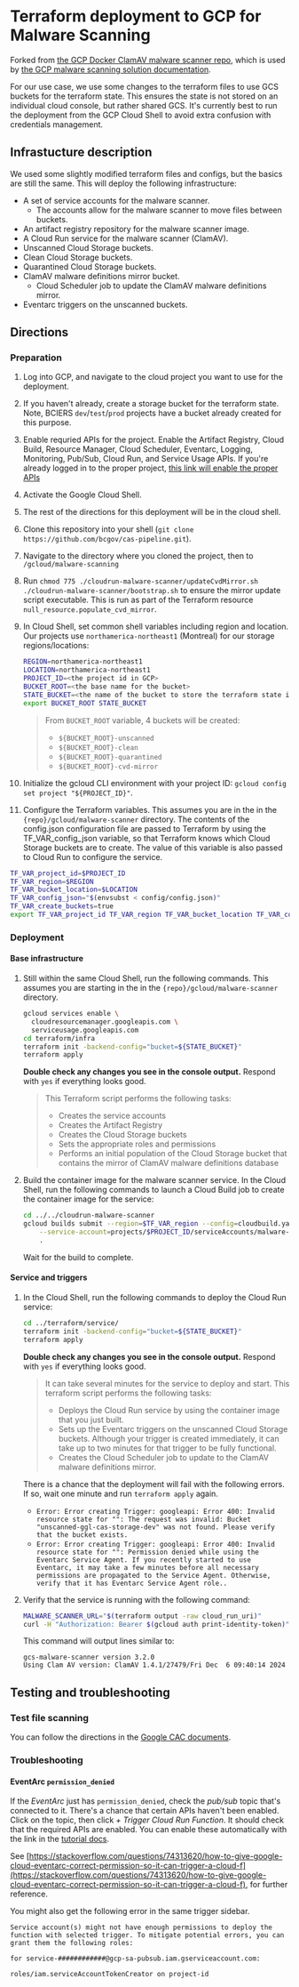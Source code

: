 # Terraform deployment to GCP for Malware Scanning

Forked from [the GCP Docker ClamAV malware scanner repo](https://github.com/GoogleCloudPlatform/docker-clamav-malware-scanner/tree/v3.5.0), which is used by [the GCP malware scanning solution documentation](https://cloud.google.com/solutions/automating-malware-scanning-for-documents-uploaded-to-cloud-storage).

For our use case, we use some changes to the terraform files to use GCS buckets for the terraform state. This ensures the state is not stored on an individual cloud console, but rather shared GCS. It's currently best to run the deployment from the GCP Cloud Shell to avoid extra confusion with credentials management.

## Infrastucture description

We used some slightly modified terraform files and configs, but the basics are still the same. This will deploy the following infrastructure:

- A set of service accounts for the malware scanner.
  - The accounts allow for the malware scanner to move files between buckets.
- An artifact registry repository for the malware scanner image.
- A Cloud Run service for the malware scanner (ClamAV).
- Unscanned Cloud Storage buckets.
- Clean Cloud Storage buckets.
- Quarantined Cloud Storage buckets.
- ClamAV malware definitions mirror bucket.
  - Cloud Scheduler job to update the ClamAV malware definitions mirror.
- Eventarc triggers on the unscanned buckets.

## Directions

### Preparation

1. Log into GCP, and navigate to the cloud project you want to use for the deployment.
1. If you haven't already, create a storage bucket for the terraform state. Note, BCIERS `dev`/`test`/`prod` projects have a bucket already created for this purpose.
1. Enable requried APIs for the project. Enable the Artifact Registry, Cloud Build, Resource Manager, Cloud Scheduler, Eventarc, Logging, Monitoring, Pub/Sub, Cloud Run, and Service Usage APIs. If you're already logged in to the proper project, [this link will enable the proper APIs](https://console.cloud.google.com/flows/enableapi?apiid=artifactregistry.googleapis.com,cloudbuild.googleapis.com,cloudresourcemanager.googleapis.com,cloudscheduler.googleapis.com,eventarc.googleapis.com,logging.googleapis.com,monitoring.googleapis.com,pubsub.googleapis.com,run.googleapis.com,serviceusage.googleapis.com)
1. Activate the Google Cloud Shell.
1. The rest of the directions for this deployment will be in the cloud shell.
1. Clone this repository into your shell (`git clone https://github.com/bcgov/cas-pipeline.git`).
1. Navigate to the directory where you cloned the project, then to `/gcloud/malware-scanning`
1. Run `chmod 775 ./cloudrun-malware-scanner/updateCvdMirror.sh ./cloudrun-malware-scanner/bootstrap.sh` to ensure the mirror update script executable. This is run as part of the Terraform resource `null_resource.populate_cvd_mirror`.
1. In Cloud Shell, set common shell variables including region and location. Our projects use `northamerica-northeast1` (Montreal) for our storage regions/locations:

    ```bash
    REGION=northamerica-northeast1
    LOCATION=northamerica-northeast1
    PROJECT_ID=<the project id in GCP>
    BUCKET_ROOT=<the base name for the bucket>
    STATE_BUCKET=<the name of the bucket to store the terraform state in>
    export BUCKET_ROOT STATE_BUCKET
    ```

    > From `BUCKET_ROOT` variable, 4 buckets will be created:
    > - `${BUCKET_ROOT}-unscanned`
    > - `${BUCKET_ROOT}-clean`
    > - `${BUCKET_ROOT}-quarantined`
    > - `${BUCKET_ROOT}-cvd-mirror`

1. Initialize the gcloud CLI environment with your project ID: `gcloud config set project "${PROJECT_ID}"`.
1. Configure the Terraform variables. This assumes you are in the in the `{repo}/gcloud/malware-scanner` directory. The contents of the config.json configuration file are passed to Terraform by using the TF_VAR_config_json variable, so that Terraform knows which Cloud Storage buckets are to create. The value of this variable is also passed to Cloud Run to configure the service.

```bash
TF_VAR_project_id=$PROJECT_ID
TF_VAR_region=$REGION
TF_VAR_bucket_location=$LOCATION
TF_VAR_config_json="$(envsubst < config/config.json)"
TF_VAR_create_buckets=true
export TF_VAR_project_id TF_VAR_region TF_VAR_bucket_location TF_VAR_config_json TF_VAR_create_buckets
```

### Deployment

#### Base infrastructure

1. Still within the same Cloud Shell, run the following commands. This assumes you are starting in the in the `{repo}/gcloud/malware-scanner` directory.

    ```bash
    gcloud services enable \
      cloudresourcemanager.googleapis.com \
      serviceusage.googleapis.com
    cd terraform/infra
    terraform init -backend-config="bucket=${STATE_BUCKET}"
    terraform apply
    ```

    **Double check any changes you see in the console output.** Respond with `yes` if everything looks good.

    > This Terraform script performs the following tasks:
    > - Creates the service accounts
    > - Creates the Artifact Registry
    > - Creates the Cloud Storage buckets
    > - Sets the appropriate roles and permissions
    > - Performs an initial population of the Cloud Storage bucket that contains the mirror of ClamAV malware definitions database

1. Build the container image for the malware scanner service. In the Cloud Shell, run the following commands to launch a Cloud Build job to create the container image for the service:

    ```bash
    cd ../../cloudrun-malware-scanner
    gcloud builds submit --region=$TF_VAR_region --config=cloudbuild.yaml \
        --service-account=projects/$PROJECT_ID/serviceAccounts/malware-scanner-build@$PROJECT_ID.iam.gserviceaccount.com \
        .
    ```

    Wait for the build to complete.

#### Service and triggers

1. In the Cloud Shell, run the following commands to deploy the Cloud Run service:

    ```bash
    cd ../terraform/service/
    terraform init -backend-config="bucket=${STATE_BUCKET}"
    terraform apply
    ```

    **Double check any changes you see in the console output.** Respond with `yes` if everything looks good.

    > It can take several minutes for the service to deploy and start. This terraform script performs the following tasks:
    > - Deploys the Cloud Run service by using the container image that you just built.
    > - Sets up the Eventarc triggers on the unscanned Cloud Storage buckets. Although your trigger is created immediately, it can take up to two minutes for that trigger to be fully functional.
    > - Creates the Cloud Scheduler job to update to the ClamAV malware definitions mirror.

    There is a chance that the deployment will fail with the following errors. If so, wait one minute and run `terraform apply` again.

    - `Error: Error creating Trigger: googleapi: Error 400: Invalid resource state for "": The request was invalid: Bucket "unscanned-ggl-cas-storage-dev" was not found. Please verify that the bucket exists.`
    - `Error: Error creating Trigger: googleapi: Error 400: Invalid resource state for "": Permission denied while using the Eventarc Service Agent. If you recently started to use Eventarc, it may take a few minutes before all necessary permissions are propagated to the Service Agent. Otherwise, verify that it has Eventarc Service Agent role..`

1. Verify that the service is running with the following command:

    ```bash
    MALWARE_SCANNER_URL="$(terraform output -raw cloud_run_uri)"
    curl -H "Authorization: Bearer $(gcloud auth print-identity-token)" "${MALWARE_SCANNER_URL}"
    ```

    This command will output lines similar to:

    ```text
    gcs-malware-scanner version 3.2.0
    Using Clam AV version: ClamAV 1.4.1/27479/Fri Dec  6 09:40:14 2024
    ```

## Testing and troubleshooting

### Test file scanning

You can follow the directions in the [Google CAC documents](https://cloud.google.com/architecture/automate-malware-scanning-for-documents-uploaded-to-cloud-storage/deployment#test_the_pipeline_by_uploading_files).

### Troubleshooting

#### EventArc `permission_denied`

If the *EventArc* just has `permission_denied`, check the *pub/sub* topic that's connected to it. There's a chance that certain APIs haven't been enabled. Click on the topic, then click *+ Trigger Cloud Run Function*. It should check that the required APIs are enabled. You can enable these automatically with the link in the [tutorial docs](https://cloud.google.com/architecture/automate-malware-scanning-for-documents-uploaded-to-cloud-storage/deployment#before_you_begin).

See [https://stackoverflow.com/questions/74313620/how-to-give-google-cloud-eventarc-correct-permission-so-it-can-trigger-a-cloud-f](https://stackoverflow.com/questions/74313620/how-to-give-google-cloud-eventarc-correct-permission-so-it-can-trigger-a-cloud-f), for further reference.

You might also get the following error in the same trigger sidebar.

```text
Service account(s) might not have enough permissions to deploy the function with selected trigger. To mitigate potential errors, you can grant them the following roles:

for service-############@gcp-sa-pubsub.iam.gserviceaccount.com:

roles/iam.serviceAccountTokenCreator on project-id
```
